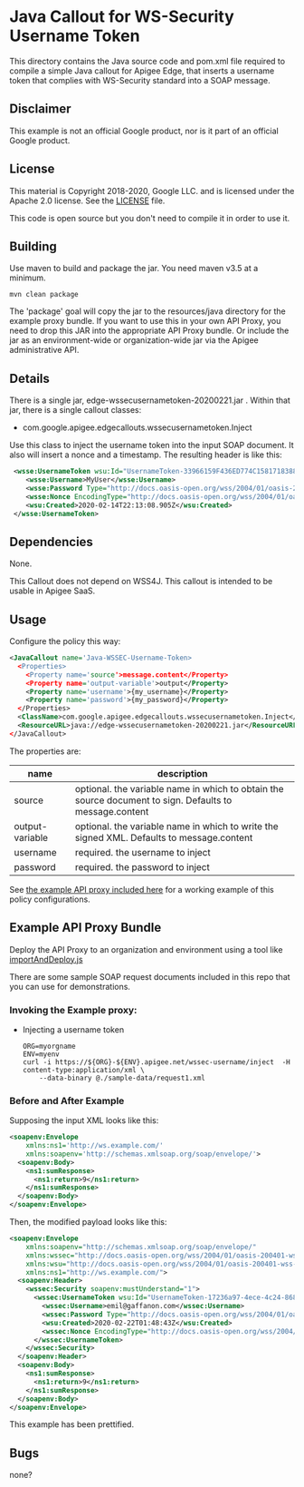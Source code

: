 # Java Callout for WS-Security Username Token

This directory contains the Java source code and pom.xml file required
to compile a simple Java callout for Apigee Edge, that inserts a
username token that complies with WS-Security standard into a SOAP message.

## Disclaimer

This example is not an official Google product, nor is it part of an official Google product.

## License

This material is Copyright 2018-2020, Google LLC.
and is licensed under the Apache 2.0 license. See the [LICENSE](LICENSE) file.

This code is open source but you don't need to compile it in order to use it.

## Building

Use maven to build and package the jar. You need maven v3.5 at a minimum.

```
mvn clean package
```

The 'package' goal will copy the jar to the resources/java directory for the
example proxy bundle. If you want to use this in your own API Proxy, you need
to drop this JAR into the appropriate API Proxy bundle. Or include the jar as an
environment-wide or organization-wide jar via the Apigee administrative API.


## Details

There is a single jar, edge-wssecusernametoken-20200221.jar . Within that jar,
there is a single callout classes:

* com.google.apigee.edgecallouts.wssecusernametoken.Inject

Use this class to inject the username  token into the input SOAP document.
It also will insert a nonce and a timestamp.  The resulting header is like this: 

```xml
 <wsse:UsernameToken wsu:Id="UsernameToken-33966159F436ED774C158171838890544">
    <wsse:Username>MyUser</wsse:Username>
    <wsse:Password Type="http://docs.oasis-open.org/wss/2004/01/oasis-200401-wss-username-token-profile-1.0#PasswordText">MyPassword</wsse:Password>
    <wsse:Nonce EncodingType="http://docs.oasis-open.org/wss/2004/01/oasis-200401-wss-soap-message-security-1.0#Base64Binary">ID79BmTDQ5z2hLt4MQQ8RQ==</wsse:Nonce>
    <wsu:Created>2020-02-14T22:13:08.905Z</wsu:Created>
 </wsse:UsernameToken>
```

## Dependencies

None. 

This Callout does not depend on WSS4J.  This callout is intended to be
usable in Apigee SaaS.

## Usage

Configure the policy this way:

```xml
<JavaCallout name='Java-WSSEC-Username-Token>
  <Properties>
    <Property name='source'>message.content</Property>
    <Property name='output-variable'>output</Property>
    <Property name='username'>{my_username}</Property>
    <Property name='password'>{my_password}</Property>
  </Properties>
  <ClassName>com.google.apigee.edgecallouts.wssecusernametoken.Inject</ClassName>
  <ResourceURL>java://edge-wssecusernametoken-20200221.jar</ResourceURL>
</JavaCallout>
```

The properties are:

| name                 | description |
| -------------------- | ------------ |
| source               | optional. the variable name in which to obtain the source document to sign. Defaults to message.content |
| output-variable      | optional. the variable name in which to write the signed XML. Defaults to message.content |
| username             | required. the username to inject |
| password             | required. the password to inject |


See [the example API proxy included here](./bundle) for a working example of this policy configurations.


## Example API Proxy Bundle

Deploy the API Proxy to an organization and environment using a tool like [importAndDeploy.js](https://github.com/DinoChiesa/apigee-edge-js/blob/master/examples/importAndDeploy.js)

There are some sample SOAP request documents included in this repo that you can use for demonstrations.

### Invoking the Example proxy:

* Injecting a username token

   ```
   ORG=myorgname
   ENV=myenv
   curl -i https://${ORG}-${ENV}.apigee.net/wssec-username/inject  -H content-type:application/xml \
       --data-binary @./sample-data/request1.xml
   ```

### Before and After Example

Supposing the input XML looks like this:

```xml
<soapenv:Envelope
    xmlns:ns1='http://ws.example.com/'
    xmlns:soapenv='http://schemas.xmlsoap.org/soap/envelope/'>
  <soapenv:Body>
    <ns1:sumResponse>
      <ns1:return>9</ns1:return>
    </ns1:sumResponse>
  </soapenv:Body>
</soapenv:Envelope>
```

Then, 
the modified payload looks like this:

```xml
<soapenv:Envelope 
    xmlns:soapenv="http://schemas.xmlsoap.org/soap/envelope/" 
    xmlns:wssec="http://docs.oasis-open.org/wss/2004/01/oasis-200401-wss-wssecurity-secext-1.0.xsd" 
    xmlns:wsu="http://docs.oasis-open.org/wss/2004/01/oasis-200401-wss-wssecurity-utility-1.0.xsd" 
    xmlns:ns1="http://ws.example.com/">
  <soapenv:Header>
    <wssec:Security soapenv:mustUnderstand="1">
      <wssec:UsernameToken wsu:Id="UsernameToken-17236a97-4ece-4c24-868f-5e23a3866444">
        <wssec:Username>emil@gaffanon.com</wssec:Username>
        <wssec:Password Type="http://docs.oasis-open.org/wss/2004/01/oasis-200401-wss-username-token-profile-1.0#PasswordText">my_secret_password!</wssec:Password>
        <wsu:Created>2020-02-22T01:48:43Z</wsu:Created>
        <wssec:Nonce EncodingType="http://docs.oasis-open.org/wss/2004/01/oasis-200401-wss-soap-message-security-1.0#Base64Binary">+GYBJvPvSFHxZRdH3G8Rxe+LKWs=</wssec:Nonce>
      </wssec:UsernameToken>
    </wssec:Security>
  </soapenv:Header>
  <soapenv:Body>
    <ns1:sumResponse>
      <ns1:return>9</ns1:return>
    </ns1:sumResponse>
  </soapenv:Body>
</soapenv:Envelope>
```

This example has been prettified. 


## Bugs

none?
